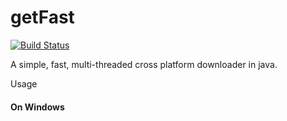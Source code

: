# getFast
[![Build Status](https://travis-ci.org/devdil/getFast.svg?branch=master)](https://travis-ci.org/devdil/getFast)

A simple, fast, multi-threaded cross platform downloader in java.

Usage

#### On Windows

